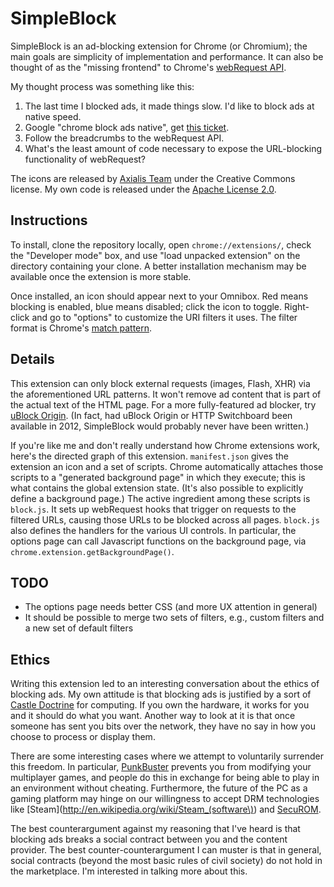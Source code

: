 SimpleBlock
===========

SimpleBlock is an ad-blocking extension for Chrome (or Chromium); the main goals are simplicity of implementation and performance. It can also be thought of as the "missing frontend" to Chrome's [webRequest API](http://code.google.com/chrome/extensions/trunk/webRequest.html).

My thought process was something like this:

1. The last time I blocked ads, it made things slow. I'd like to block ads at native speed.
1. Google "chrome block ads native", get [this ticket](http://code.google.com/p/chromium/issues/detail?id=41336).
1. Follow the breadcrumbs to the webRequest API.
1. What's the least amount of code necessary to expose the URL-blocking functionality of webRequest?

The icons are released by [Axialis Team](http://www.axialis.com/free/icons/) under the Creative Commons license. My own code is released under the [Apache License 2.0](http://www.apache.org/licenses/LICENSE-2.0.html).

Instructions
------------
To install, clone the repository locally, open `chrome://extensions/`, check the "Developer mode" box, and use "load unpacked extension" on the directory containing your clone. A better installation mechanism may be available once the extension is more stable.

Once installed, an icon should appear next to your Omnibox. Red means blocking is enabled, blue means disabled; click the icon to toggle. Right-click and go to "options" to customize the URI filters it uses. The filter format is Chrome's [match pattern](https://developer.chrome.com/extensions/match_patterns).

Details
-------
This extension can only block external requests (images, Flash, XHR) via the aforementioned URL patterns. It won't remove ad content that is part of the actual text of the HTML page. For a more fully-featured ad blocker, try [uBlock Origin](https://github.com/gorhill/uBlock). (In fact, had uBlock Origin or HTTP Switchboard been available in 2012, SimpleBlock would probably never have been written.)

If you're like me and don't really understand how Chrome extensions work, here's the directed graph of this extension. `manifest.json` gives the extension an icon and a set of scripts. Chrome automatically attaches those scripts to a "generated background page" in which they execute; this is what contains the global extension state. (It's also possible to explicitly define a background page.) The active ingredient among these scripts is `block.js`. It sets up webRequest hooks that trigger on requests to the filtered URLs, causing those URLs to be blocked across all pages. `block.js` also defines the handlers for the various UI controls. In particular, the options page can call Javascript functions on the background page, via `chrome.extension.getBackgroundPage()`.

TODO
----

* The options page needs better CSS (and more UX attention in general)
* It should be possible to merge two sets of filters, e.g., custom filters and a new set of default filters

Ethics
------
Writing this extension led to an interesting conversation about the ethics of blocking ads. My own attitude is that blocking ads is justified by a sort of [Castle Doctrine](http://en.wikipedia.org/wiki/Castle_doctrine) for computing. If you own the hardware, it works for you and it should do what you want. Another way to look at it is that once someone has sent you bits over the network, they have no say in how you choose to process or display them.

There are some interesting cases where we attempt to voluntarily surrender this freedom. In particular, [PunkBuster](http://en.wikipedia.org/wiki/PunkBuster) prevents you from modifying your multiplayer games, and people do this in exchange for being able to play in an environment without cheating. Furthermore, the future of the PC as a gaming platform may hinge on our willingness to accept DRM technologies like [Steam](http://en.wikipedia.org/wiki/Steam_(software\)) and [SecuROM](http://en.wikipedia.org/wiki/SecuROM).

The best counterargument against my reasoning that I've heard is that blocking ads breaks a social contract between you and the content provider. The best counter-counterargument I can muster is that in general, social contracts (beyond the most basic rules of civil society) do not hold in the marketplace. I'm interested in talking more about this.

